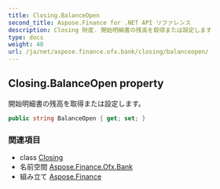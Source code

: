 ```yaml
---
title: Closing.BalanceOpen
second_title: Aspose.Finance for .NET API リファレンス
description: Closing 財産. 開始明細書の残高を取得または設定します
type: docs
weight: 40
url: /ja/net/aspose.finance.ofx.bank/closing/balanceopen/
---
```

## Closing.BalanceOpen property

開始明細書の残高を取得または設定します。

```csharp
public string BalanceOpen { get; set; }
```

### 関連項目

* class [Closing](../)
* 名前空間 [Aspose.Finance.Ofx.Bank](../../closing/)
* 組み立て [Aspose.Finance](../../../)


